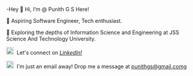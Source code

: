 -Hey 👋 Hi, I’m @ Punith G S Here!

🚀 Aspiring Software Engineer, Tech enthusiast.

🌱 Exploring the depths of Information Science and Engineering at JSS Science And Technology University.

<img src="https://skillicons.dev/icons?i=linkedin" width="20px"> &nbsp;Let's connect on *[LinkedIn!](https://www.linkedin.com/in/punith-gs-662483292/)*

<img src="https://skillicons.dev/icons?i=gmail" width="20px">&nbsp; I'm just an email away! Drop me a message at punithgs@gmail.comg

<!---
punithgs/punithgs is a ✨ special ✨ repository because its `README.md` (this file) appears on your GitHub profile.
You can click the Preview link to take a look at your changes.
--->

